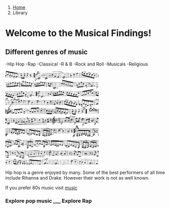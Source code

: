 
<html lang="en">
    <head>
   <nav aria-label="breadcrumb">
  <ol class="breadcrumb">
    <li class="breadcrumb-item"><a href="https://imslp.org/wiki/Symphony_No.1,_Op.2_(Saint-Sa%C3%ABns,_Camille)">Home</a></li>
    <li class="breadcrumb-item active" aria-current="page">Library</li>
  </ol>
</nav>
    <link rel="stylesheet" type="text/css" href="https://MaureenC20.github.io/style.css"> 
    </head>
    <body class="background backgroundimage">
        <h1 class="title orange"> Welcome to the Musical Findings! </h1>
        <h2 class="green"> Different genres of music</h2>
        <p> -Hip Hop
            -Rap
            -Classical
            -R & B
            -Rock and Roll
            -Musicals
            -Religious </p>
        <img src="Musical Notes.jpeg" alt="Musical notes">
        <p> Hip hop is a genre enjoyed by many. Some of the best performers of all time include Rihanna and Drake.
            However their work is not as well known.</p>
        <p> If you prefer 80s music visit <a href="https://www.youtube.com/watch?v=dQw4w9WgXcQ>80s"> music</a>
        <h3 class="blue"> Explore pop music            ___ Explore Rap</h3>
